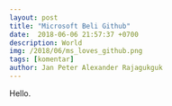 ```yaml
---
layout: post
title: "Microsoft Beli Github"
date:  2018-06-06 21:57:37 +0700
description: World
img: /2018/06/ms_loves_github.png
tags: [komentar]
author: Jan Peter Alexander Rajagukguk
---
```


Hello.

